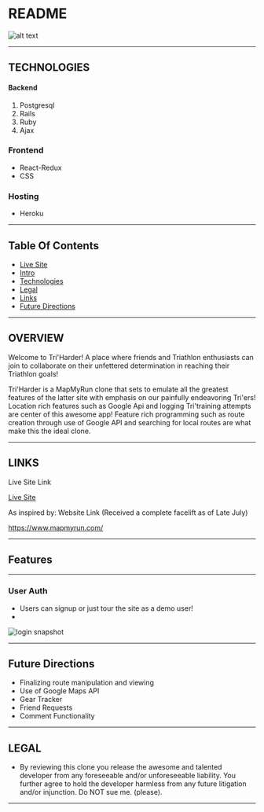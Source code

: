 # README
![alt text](https://github.com/danbourdier/TriHarder/blob/master/app/assets/images/logo_and_txt.png "Logo Title Text 1")

___


## TECHNOLOGIES

#### Backend          
1. Postgresql
2. Rails
3. Ruby
4. Ajax

### Frontend
* React-Redux
* CSS


### Hosting
* Heroku


---



## Table Of Contents

* [Live Site](https://tri-harder.herokuapp.com/)
* [Intro](https://github.com/danbourdier/TriHarder/#Intro)
* [Technologies](https://github.com/danbourdier/TriHarder/#Technologies)
* [Legal](https://github.com/danbourdier/TriHarder/#Legal)
* [Links](https://github.com/danbourdier/TriHarder/#Links)
* [Future Directions](https://github.com/danbourdier/TriHarder/#Intro)


---


## OVERVIEW


Welcome to Tri'Harder! A place where friends and Triathlon enthusiasts can join to collaborate on their unfettered determination in reaching their Triathlon goals!


Tri'Harder is a MapMyRun clone that sets to emulate all the greatest features of the latter site with emphasis on our painfully endeavoring Tri'ers! Location rich features such as Google Api and logging Tri'training attempts are center of this awesome app! Feature rich programming such as route creation through use of Google API and searching for local routes are what make this the ideal clone.


---


## LINKS

Live Site Link


[Live Site](https://tri-harder.herokuapp.com/)


As inspired by: Website Link (Received a complete facelift as of Late July)

https://www.mapmyrun.com/


---


## Features


---

### User Auth

* Users can signup or just tour the site as a demo user!
*


![login snapshot](https://github.com/danbourdier/TriHarder/blob/master/app/assets/images/log_in_snapshot.png "Logo Title Text 2")


---
## Future Directions
* Finalizing route manipulation and viewing
* Use of Google Maps API
* Gear Tracker
* Friend Requests
* Comment Functionality     
---


## LEGAL
*  By reviewing this clone you release the awesome and talented developer from any foreseeable and/or unforeseeable liability. You further agree to hold the developer harmless from any future litigation and/or injunction. Do NOT sue me. (please).

---



<!-- This README would normally document whatever steps are necessary to get the
application up and running.

Things you may want to cover:

* Ruby version

* System dependencies

* Configuration

* Database creation

* Database initialization

* How to run the test suite

* Services (job queues, cache servers, search engines, etc.)

* Deployment instructions

* ... -->
